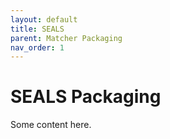 ```yaml
---
layout: default
title: SEALS
parent: Matcher Packaging
nav_order: 1
---
```


# SEALS Packaging
Some content here.